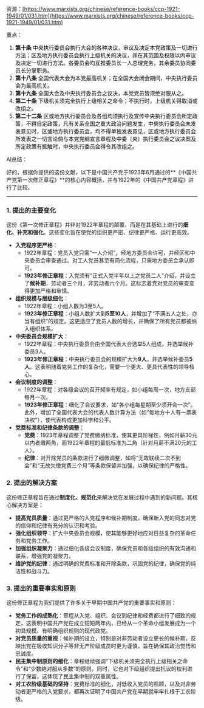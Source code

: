 资源：[https://www.marxists.org/chinese/reference-books/ccp-1921-1949/01/031.htm](https://www.marxists.org/chinese/reference-books/ccp-1921-1949/01/031.htm)



重点：

1. **<font style="color:rgb(0, 0, 0);">第十条</font>**<font style="color:rgb(0, 0, 0);"> 中央执行委员会执行大会的各种决议，审议及决定本党政策及一切进行方法；区及地方执行委员会执行上级机关的决议，并在其范围及权限以内审议及决定一切进行方法。各委员会均互推委员长一人总理党务，其余委员协同委员长分掌职务。</font>
2. **<font style="color:rgb(0, 0, 0);">第十八条</font>**<font style="color:rgb(0, 0, 0);"> 全国代表大会为本党最高机关；在全国大会闭会期间，中央执行委员会为最高机关。</font>
3. **<font style="color:rgb(0, 0, 0);">第十九条</font>**<font style="color:rgb(0, 0, 0);"> 全国大会及中央执行委员会之议决，本党党员皆须绝对服从之。</font>
4. **<font style="color:rgb(0, 0, 0);">第二十条</font>**<font style="color:rgb(0, 0, 0);"> 下级机关须完全执行上级相关之命令；不执行时，上级机关得取消或改组之。</font>
5. **<font style="color:rgb(0, 0, 0);">第二十二条</font>**<font style="color:rgb(0, 0, 0);"> 区或地方执行委员会及各组均须执行及宣传中央执行委员会所定政策，不得自定政策，凡有关系全国之重大政治问题发生，中央执行委员会未发表意见时，区或地方执行委员会，均不得单独发表意见，区或地方执行委员会所发表之一切言论倘与本党党纲宣言章程及中委〔央〕执行委员会之议决案及所定政策有抵触时，中央执行委员会得令其改组之。</font>



AI总结：

<font style="color:rgb(27, 28, 29);">好的，根据你提供的这份文献，以下是中国共产党于1923年6月通过的**《中国共产党第一次修正章程》**的核心内容概括，并与1922年的《中国共产党章程》进行了比较。</font>

---

### <font style="color:rgb(27, 28, 29);">1. 提出的主要变化</font>
<font style="color:rgb(27, 28, 29);">这份《第一次修正章程》并非对1922年章程的颠覆，而是在其基础上进行的</font>**<font style="color:rgb(27, 28, 29);">细化、补充和强化</font>**<font style="color:rgb(27, 28, 29);">。这些变化旨在使党的组织更严密、纪律更严格、运行更高效。</font>

+ **<font style="color:rgb(27, 28, 29);">入党程序更严格</font>**<font style="color:rgb(27, 28, 29);">：</font>
    - <font style="color:rgb(27, 28, 29);">1922年章程：党员入党只需“一人介绍”，经地方委员会许可，并经区和中央委员会审查通过。对工人党员甚至有简化流程，只需地方委员会承认即可。</font>
    - **<font style="color:rgb(27, 28, 29);">1923年修正章程</font>**<font style="color:rgb(27, 28, 29);">：入党须有“正式入党半年以上之党员二人”介绍，并设立了</font>**<font style="color:rgb(27, 28, 29);">候补期</font>**<font style="color:rgb(27, 28, 29);">，劳动者三个月，非劳动者六个月。这标志着党对党员的审查变得更加严格和审慎。</font>
+ **<font style="color:rgb(27, 28, 29);">组织规模与层级细化</font>**<font style="color:rgb(27, 28, 29);">：</font>
    - <font style="color:rgb(27, 28, 29);">1922年章程：小组人数为3至5人。</font>
    - **<font style="color:rgb(27, 28, 29);">1923年修正章程</font>**<font style="color:rgb(27, 28, 29);">：小组人数扩大到</font>**<font style="color:rgb(27, 28, 29);">5至10人</font>**<font style="color:rgb(27, 28, 29);">，并增加了“不满五人之处，亦当有组织”的规定。这更适应了党员人数的增长，并确保了所有党员都被纳入组织体系。</font>
+ **<font style="color:rgb(27, 28, 29);">中央委员会规模扩大</font>**<font style="color:rgb(27, 28, 29);">：</font>
    - <font style="color:rgb(27, 28, 29);">1922年章程：中央执行委员会由全国代表大会选举5人组成，并选举候补委员3人。</font>
    - **<font style="color:rgb(27, 28, 29);">1923年修正章程</font>**<font style="color:rgb(27, 28, 29);">：中央执行委员会的规模扩大为</font>**<font style="color:rgb(27, 28, 29);">9人</font>**<font style="color:rgb(27, 28, 29);">，并选举候补委员</font>**<font style="color:rgb(27, 28, 29);">5人</font>**<font style="color:rgb(27, 28, 29);">。这表明随着党务工作的复杂化，需要一个更大、更具代表性的领导核心。</font>
+ **<font style="color:rgb(27, 28, 29);">会议制度的调整</font>**<font style="color:rgb(27, 28, 29);">：</font>
    - <font style="color:rgb(27, 28, 29);">1922年章程：对各级会议的召开频率有规定，如小组每周一次，地方支部每月一次。</font>
    - **<font style="color:rgb(27, 28, 29);">1923年修正章程</font>**<font style="color:rgb(27, 28, 29);">：细化了会议要求，如“各小组每星期至少须开会一次”。此外，增加了全国代表大会的代表人数计算方法（如“每地方十人有一票表决权”），使代表构成更加科学和公平。</font>
+ **<font style="color:rgb(27, 28, 29);">党费标准和纪律条款的调整</font>**<font style="color:rgb(27, 28, 29);">：</font>
    - **<font style="color:rgb(27, 28, 29);">党费</font>**<font style="color:rgb(27, 28, 29);">：1923年章程调整了党费缴纳标准，使其更具阶梯性，例如月薪30元以内者缴两角，而1922年章程的最低标准为二角（针对月薪不满20元的工人）。</font>
    - **<font style="color:rgb(27, 28, 29);">纪律</font>**<font style="color:rgb(27, 28, 29);">：对开除党员的条款进行了细微调整，如将“无故联续二次不到会”和“无故欠缴党费三个月”等条款保留并加强，以确保纪律的严格性。</font>

### <font style="color:rgb(27, 28, 29);">2. 提出的解决方案</font>
<font style="color:rgb(27, 28, 29);">这份修正章程旨在通过</font>**<font style="color:rgb(27, 28, 29);">制度化、规范化</font>**<font style="color:rgb(27, 28, 29);">来解决党在发展过程中遇到的新问题。其核心解决方案是：</font>

+ **<font style="color:rgb(27, 28, 29);">提高党员质量</font>**<font style="color:rgb(27, 28, 29);">：通过更严格的入党程序和候补期制度，确保新入党的同志对党的信仰和纪律有充分的认识和考验。</font>
+ **<font style="color:rgb(27, 28, 29);">强化组织领导</font>**<font style="color:rgb(27, 28, 29);">：扩大中央委员会规模，使其能够更好地应对日益复杂的革命任务和党务工作。</font>
+ **<font style="color:rgb(27, 28, 29);">加强组织凝聚力</font>**<font style="color:rgb(27, 28, 29);">：通过细化各级会议制度，确保党员和各级组织的有效沟通和联系，增强党的凝聚力。</font>
+ **<font style="color:rgb(27, 28, 29);">维护党的纪律</font>**<font style="color:rgb(27, 28, 29);">：通过明确的党费标准和开除条款，巩固党的纪律，确保党的纯洁性和战斗力。</font>

### <font style="color:rgb(27, 28, 29);">3. 提出的重要事实和原则</font>
<font style="color:rgb(27, 28, 29);">这份修正章程为我们提供了许多关于早期中国共产党的重要事实和原则：</font>

+ **<font style="color:rgb(27, 28, 29);">党务工作的成熟化</font>**<font style="color:rgb(27, 28, 29);">：章程从入党、组织、会议到纪律和经费都进行了细致的规定，这表明中国共产党在成立短短两年内，已经从一个革命小组发展成为一个初具规模、有明确组织规则的现代政党。</font>
+ **<font style="color:rgb(27, 28, 29);">对党员质量的重视</font>**<font style="color:rgb(27, 28, 29);">：候补期的设立，特别是对非劳动者设立更长的候补期，反映出党在吸收知识分子等非无产阶级成员时更为谨慎，旨在确保其政治觉悟和忠诚度。</font>
+ **<font style="color:rgb(27, 28, 29);">民主集中制原则的细化</font>**<font style="color:rgb(27, 28, 29);">：章程继续强调“下级机关须完全执行上级相关之命令”和“少数绝对服从多数”的原则。同时，它也对下级组织提出抗议的权利进行了保留，这体现了民主集中制的双重属性。</font>
+ **<font style="color:rgb(27, 28, 29);">对工农阶级基础的坚持</font>**<font style="color:rgb(27, 28, 29);">：党费标准的细化，对低收入党员的照顾，以及对非劳动者更严格的入党要求，都再次证明了中国共产党在早期就牢牢扎根于工农阶级。</font>

